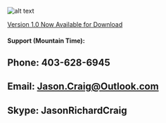 ![alt text](https://raw.githubusercontent.com/jasonrichardcraig/devicesql/master/DeviceSQL.png)




[Version 1.0 Now Available for Download](https://github.com/jasonrichardcraig/DeviceSQL/tree/master/Version%201.0 "1.0")


#### Support (Mountain Time):

## Phone: 403-628-6945
## Email: [Jason.Craig@Outlook.com](mailto://Jason.Craig@Outlook.com "1.0")
## Skype: JasonRichardCraig
